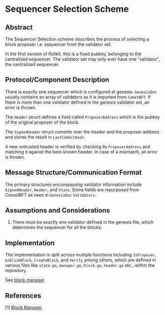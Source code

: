 # Sequencer Selection Scheme

## Abstract

The Sequencer Selection scheme describes the process of selecting a block proposer i.e. sequencer from the validator set.

In the first version of Rollkit, this is a fixed pubkey, belonging to the centralized sequencer. The validator set may only ever have one "validator", the centralized sequencer.

## Protocol/Component Description

There is exactly one sequencer which is configured at genesis. `GenesisDoc` usually contains an array of validators as it is imported from `CometBFT`. If there is more than one validator defined
in the genesis validator set, an error is thrown.

The `Header` struct defines a field called `ProposerAddress` which is the pubkey of the original proposer of the block.

The `SignedHeader` struct commits over the header and the proposer address and stores the result in `LastCommitHash`.

A new untrusted header is verified by checking its `ProposerAddress` and matching it against the best-known header. In case of a mismatch, an error is thrown.

## Message Structure/Communication Format

The primary structures encompassing validator information include `SignedHeader`, `Header`, and `State`. Some fields are repurposed from CometBFT as seen in `GenesisDoc` `Validators`.

## Assumptions and Considerations

1. There must be exactly one validator defined in the genesis file, which determines the sequencer for all the blocks.

## Implementation

The implementation is split across multiple functions including `IsProposer`, `publishBlock`, `CreateBlock`, and `Verify` among others, which are defined in various files like `state.go`, `manager.go`, `block.go`, `header.go` etc., within the repository.

See [block manager]

## References

[1] [Block Manager][block manager]

[block manager]: https://github.com/rollkit/rollkit/blob/main/block/block-manager.md
